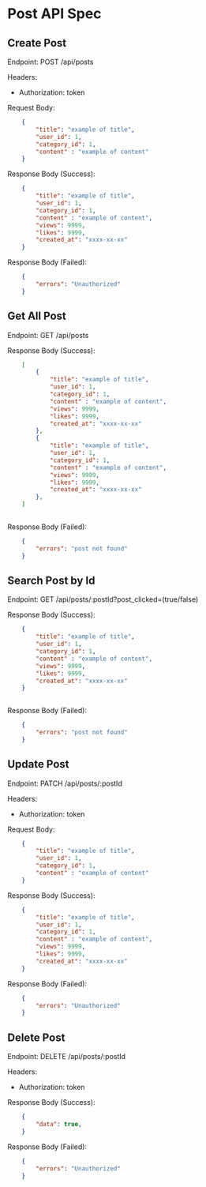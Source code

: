 # Post API Spec

## Create Post
Endpoint: POST /api/posts

Headers: 
- Authorization: token

Request Body:
```json
    {
        "title": "example of title",
        "user_id": 1,
        "category_id": 1,
        "content" : "example of content"
    }
```

Response Body (Success):
```json
    {
        "title": "example of title",
        "user_id": 1,
        "category_id": 1,
        "content" : "example of content",
        "views": 9999,
        "likes": 9999,
        "created_at": "xxxx-xx-xx"
    }
```

Response Body (Failed):
```json
    {
        "errors": "Unauthorized"
    }
```

## Get All Post
Endpoint: GET /api/posts

Response Body (Success):
```json
    [
        {
            "title": "example of title",
            "user_id": 1,
            "category_id": 1,
            "content" : "example of content",
            "views": 9999,
            "likes": 9999,
            "created_at": "xxxx-xx-xx"
        },
        {
            "title": "example of title",
            "user_id": 1,
            "category_id": 1,
            "content" : "example of content",
            "views": 9999,
            "likes": 9999,
            "created_at": "xxxx-xx-xx"
        },
    ]
    
```

Response Body (Failed):
```json
    {
        "errors": "post not found"
    }
```

## Search Post by Id
Endpoint: GET /api/posts/:postId?post_clicked=(true/false)

Response Body (Success):
```json
    {
        "title": "example of title",
        "user_id": 1,
        "category_id": 1,
        "content" : "example of content",
        "views": 9999,
        "likes": 9999,
        "created_at": "xxxx-xx-xx"
    }
    
```

Response Body (Failed):
```json
    {
        "errors": "post not found"
    }
```

## Update Post
Endpoint: PATCH /api/posts/:postId

Headers: 
- Authorization: token

Request Body:
```json
    {
        "title": "example of title",
        "user_id": 1,
        "category_id": 1,
        "content" : "example of content"
    }
```

Response Body (Success):
```json
    {
        "title": "example of title",
        "user_id": 1,
        "category_id": 1,
        "content" : "example of content",
        "views": 9999,
        "likes": 9999,
        "created_at": "xxxx-xx-xx"
    }
```

Response Body (Failed):
```json
    {
        "errors": "Unauthorized"
    }
```

## Delete Post
Endpoint: DELETE /api/posts/:postId

Headers: 
- Authorization: token

Response Body (Success):
```json
    {
        "data": true,
    }
```

Response Body (Failed):
```json
    {
        "errors": "Unauthorized"
    }
```